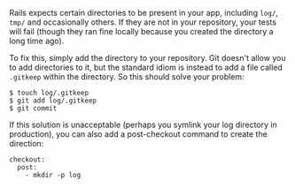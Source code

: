 <!--

title: A directory is missing from your repository
last_updated: Feb 3, 2013

-->

Rails expects certain directories to be present in your app, including
`log/`, `tmp/` and occasionally others.
If they are not in your repository, your tests will fail (though they ran fine locally because you created the directory a long time ago).

To fix this, simply add the directory to your repository.
Git doesn't allow you to add directories to it, but the standard idiom is instead to add a file called
`.gitkeep` within the directory. So this should solve your problem:

```
$ touch log/.gitkeep
$ git add log/.gitkeep
$ git commit
```

If this solution is unacceptable (perhaps you symlink your log directory in production), you can also add a post-checkout command to create the direction:

```
checkout:
  post:
    - mkdir -p log
```
